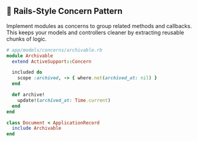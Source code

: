 ## 🧱 Rails-Style Concern Pattern

Implement modules as concerns to group related methods and callbacks. This keeps your models and controllers cleaner by extracting reusable chunks of logic.

```ruby
# app/models/concerns/archivable.rb
module Archivable
  extend ActiveSupport::Concern

  included do
    scope :archived, -> { where.not(archived_at: nil) }
  end

  def archive!
    update!(archived_at: Time.current)
  end
end

class Document < ApplicationRecord
  include Archivable
end
```